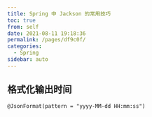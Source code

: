 ```yaml
---
title: Spring 中 Jackson 的常用技巧
toc: true
from: self
date: 2021-08-11 19:18:36
permalink: /pages/df9c0f/
categories:
  - Spring 
sidebar: auto
---
```


## 格式化输出时间

```
@JsonFormat(pattern = "yyyy-MM-dd HH:mm:ss")
```
